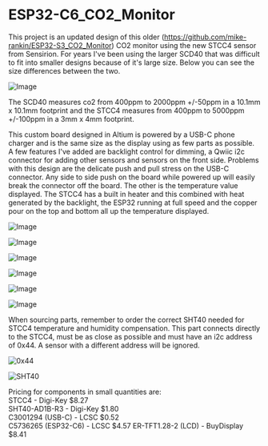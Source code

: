 # ESP32-C6_CO2_Monitor
This project is an updated design of this older (https://github.com/mike-rankin/ESP32-S3_CO2_Monitor) CO2 monitor using the new STCC4 sensor from Sensirion. For years I've been using the larger SCD40 that was difficult to fit into smaller designs because of it's large size. Below you can see the size differences between the two.

![Image](https://github.com/user-attachments/assets/d98041f9-f998-44c4-b682-de20ce373ed5)

The SCD40 measures co2 from 400ppm to 2000ppm +/-50ppm in a 10.1mm x 10.1mm footprint and the STCC4 measures from 400ppm to 5000ppm +/-100ppm in a 3mm x 4mm footprint.

This custom board designed in Altium is powered by a USB-C phone charger and is the same size as the display using as few parts as possible. A few features I've added are backlight control for dimming, a Qwiic i2c connector for adding other sensors and sensors on the front side.
Problems with this design are the delicate push and pull stress on the USB-C connector. Any side to side push on the board while powered up will easily break the connector off the board. The other is the temperature value displayed. The STCC4 has a built in heater and this combined with heat generated by the backlight, the ESP32 running at full speed and the copper pour on the top and bottom all up the temperature displayed.

![Image](https://github.com/user-attachments/assets/1b195b65-46e8-4820-b8b8-81d64bf9f1eb)

![Image](https://github.com/user-attachments/assets/bad4bfa6-e911-40ec-a6ea-7f511e22f056)

![Image](https://github.com/user-attachments/assets/96d416f5-c9a1-4436-8bf4-bc05155758c5)

![Image](https://github.com/user-attachments/assets/dc99ab8b-afc5-45ba-a9b0-0a1edd09c7bf)

![Image](https://github.com/user-attachments/assets/a1fdf15a-cb29-4626-ba2c-65c120033b61)

![Image](https://github.com/user-attachments/assets/4744913b-d26a-43b7-82ad-a0a49992b2b4)

When sourcing parts, remember to order the correct SHT40 needed for STCC4 temperature and humidity compensation. This part connects directly to the STCC4, must be as close as possible and must have an i2c address of 0x44. A sensor with a different address will be ignored.

![0x44](https://github.com/user-attachments/assets/24c1ce9d-c585-4a3e-96f3-da79fa567a86)

![SHT40](https://github.com/user-attachments/assets/35f35548-4c99-44dc-9138-bd6fa7f69453)

Pricing for components in small quantities are:
<br/>STCC4 - Digi-Key $8.27
<br/>SHT40-AD1B-R3 - Digi-Key $1.80
<br/>C3001294 (USB-C) - LCSC $0.52
<br/>C5736265 (ESP32-C6) - LCSC $4.57
ER-TFT1.28-2 (LCD) - BuyDisplay $8.41




